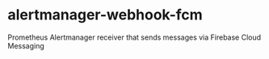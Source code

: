 # alertmanager-webhook-fcm
Prometheus Alertmanager receiver that sends messages via Firebase Cloud Messaging
